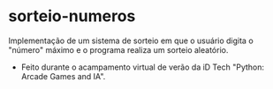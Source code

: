 # sorteio-numeros

Implementação de um sistema de sorteio em que o usuário digita o "número" máximo e o programa realiza um sorteio aleatório.

- Feito durante o acampamento virtual de verão da iD Tech "Python: Arcade Games and IA".
